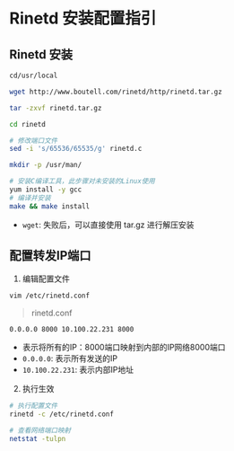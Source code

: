 # Rinetd 安装配置指引

## Rinetd 安装
```bash
cd/usr/local

wget http://www.boutell.com/rinetd/http/rinetd.tar.gz

tar -zxvf rinetd.tar.gz

cd rinetd

# 修改端口文件
sed -i 's/65536/65535/g' rinetd.c

mkdir -p /usr/man/

# 安装C编译工具，此步骤对未安装的Linux使用
yum install -y gcc
# 编译并安装
make && make install
```
- `wget`: 失败后，可以直接使用 tar.gz 进行解压安装



## 配置转发IP端口

1. 编辑配置文件
```bash
vim /etc/rinetd.conf
```
> rinetd.conf
```
0.0.0.0 8000 10.100.22.231 8000
```
- 表示将所有的IP：8000端口映射到内部的IP网络8000端口
- `0.0.0.0`: 表示所有发送的IP
- `10.100.22.231`: 表示内部IP地址

2. 执行生效
```bash
# 执行配置文件
rinetd -c /etc/rinetd.conf

# 查看网络端口映射
netstat -tulpn
```